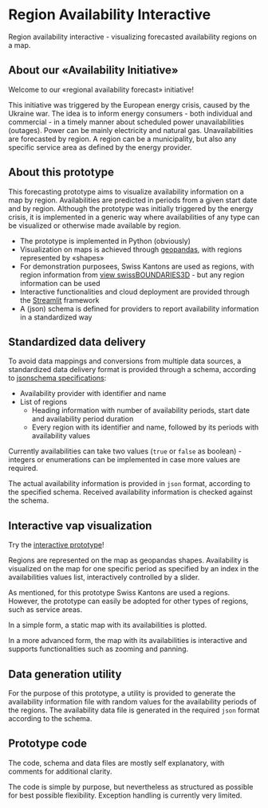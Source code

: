 # Region Availability Interactive
Region availability interactive - visualizing forecasted availability regions on a map.

## About our «Availability Initiative»
Welcome to our «regional availability forecast» initiative!

This initiative was triggered by the European energy crisis, caused by the Ukraine war. The idea is to inform energy consumers - both individual and commercial - in a timely manner about scheduled power unavailabilities (outages). Power can be mainly electricity and natural gas. Unavailabilities are forecasted by region. A region can be a municipality, but also any specific service area as defined by the energy provider.
## About this prototype
This forecasting prototype aims to visualize availability information on a map by region. Availabilities are predicted in periods from a given start date and by region. Although the prototype was initially triggered by the energy crisis, it is implemented in a generic way where availabilities of any type can be visualized or otherwise made available by region.
* The prototype is implemented in Python (obviously)
* Visualization on maps is achieved through [geopandas](https://geopandas.org/), with regions represented by «shapes»
* For demonstration purposees, Swiss Kantons are used as regions, with region information from [view swissBOUNDARIES3D](https://www.swisstopo.admin.ch/en/geodata/landscape/boundaries3d.html) - but any region information can be used
* Interactive functionalities and cloud deployment are provided through the [Streamlit](https://streamlit.io) framework
* A (json) schema is defined for providers to report availability information in a standardized way

## Standardized data delivery

To avoid data mappings and conversions from multiple data sources, a standardized data delivery format is provided through a schema, according to [jsonschema specifications](https://json-schema.org):

- Availability provider with identifier and name
- List of regions
    - Heading information with number of availability periods, start date and availability period duration
    - Every region with its identifier and name, followed by its periods with availability values

Currently availabilities can take two values (`true` or `false` as boolean) - integers or enumerations can be implemented in case more values are required.

The actual availability information is provided in `json` format, according to the specified schema. Received availability information is checked against the schema.

## Interactive vap visualization

Try the [interactive prototype](https://janesp-region-availability-interactive-rg-avail-inter-81cxrc.streamlitapp.com)!

Regions are represented on the map as geopandas shapes. Availability is visualized on the map for one specific period as specified by an index in the availabilities values list, interactively controlled by a slider.

As mentioned, for this prototype Swiss Kantons are used a regions. However, the prototype can easily be adopted for other types of regions, such as service areas.

In a simple form, a static map with its availabilities is plotted.

In a more advanced form, the map with its availabilities is interactive and supports functionalities such as zooming and panning.

## Data generation utility

For the purpose of this prototype, a utility is provided to generate the availability information file with random values for the availability periods of the regions. The availability data file is generated in the required `json` format according to the schema.

## Prototype code

The code, schema and data files are mostly self explanatory, with comments for additional clarity.

The code is simple by purpose, but nevertheless as structured as possible for best possible flexibility. Exception handling is currently very limited.